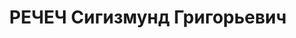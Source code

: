 ---
title: РЕЧЕЧ Сигизмунд Григорьевич
description: "1902 року народження, Вінницька область, поляк, освіта початкова, безпартійний.\
  \ Робітник заводуім. Кірова. Проживав: м. Макіївка Донець532 кої області, 22 лінія,\
  \ 12 проспект, буд. № 148. \n  Заарештований 29 червня 1937 року. Виїзною сесією\
  \ військової колегії Верховного Суду СРСР у м. Сталіно (м. Донецьк) 2 грудня 1937\
  \ року засуджений до розстрілу з конфіскацією майна. Вирок приведений до виконання\
  \ 3 грудня 1937 року у м. Сталіно. \n  Реабілітований у 1958 році."
---